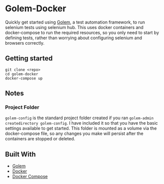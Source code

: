 # Golem-Docker

Quickly get started using [Golem](https://golem-framework.readthedocs.io/en/latest/), a test automation framework, to run selenium tests using selenium hub. This uses docker containers and docker-compose to run the required resources, so you only need to start by defining tests, rather than worrying about configuring selenium and browsers correctly.

## Getting started

```
git clone <repo>
cd golem-docker
docker-compose up
```

## Notes

### Project Folder

`golem-config` is the standard project folder created if you ran `golem-admin createdirectory golem-config`. I have included it so that you have the basic settings available to get started. This folder is mounted as a volume via the docker-compose file, so any changes you make will persist after the containers are stopped or deleted.


## Built With

* [Golem](https://golem-framework.readthedocs.io/en/latest/)
* [Docker](https://www.docker.com/)
* [Docker Compose](https://docs.docker.com/compose/)
